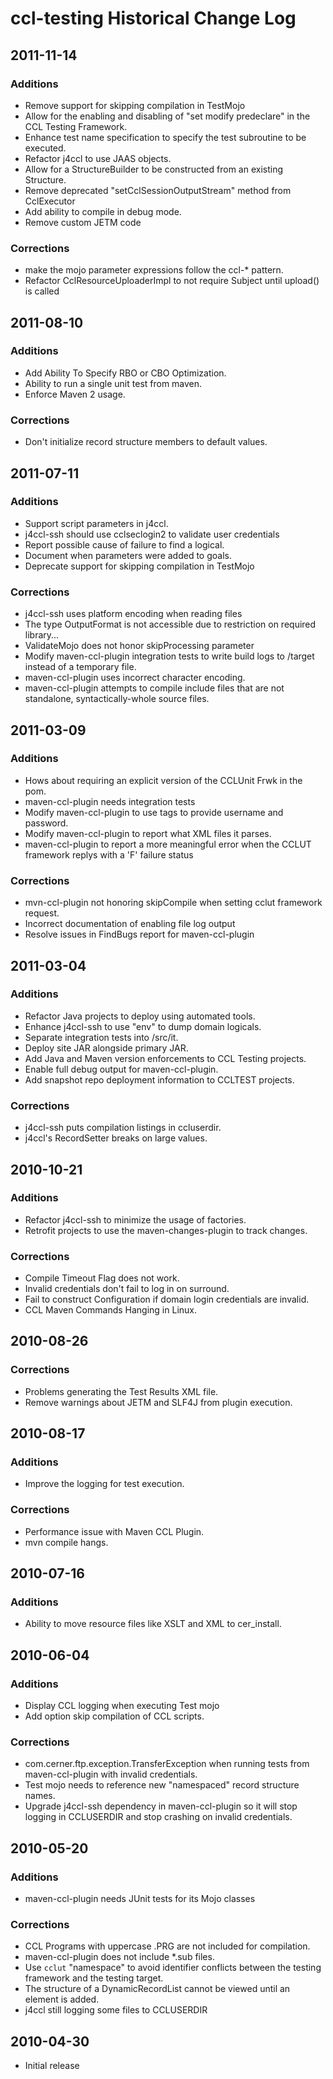 # ccl-testing Historical Change Log

## 2011-11-14

### Additions
* Remove support for skipping compilation in TestMojo
* Allow for the enabling and disabling of "set modify predeclare" in the CCL Testing Framework.
* Enhance test name specification to specify the test subroutine to be executed.
* Refactor j4ccl to use JAAS objects. 
* Allow for a StructureBuilder to be constructed from an existing Structure.
* Remove deprecated "setCclSessionOutputStream" method from CclExecutor
* Add ability to compile in debug mode.
* Remove custom JETM code

### Corrections
* make the mojo parameter expressions follow the ccl-* pattern. 
* Refactor CclResourceUploaderImpl to not require Subject until upload() is called

## 2011-08-10
### Additions
* Add Ability To Specify RBO or CBO Optimization. 
* Ability to run a single unit test from maven.
* Enforce Maven 2 usage.

### Corrections
* Don't initialize record structure members to default values.

## 2011-07-11
### Additions
* Support script parameters in j4ccl.
* j4ccl-ssh should use cclseclogin2 to validate user credentials
* Report possible cause of failure to find a logical.
* Document when parameters were added to goals.
* Deprecate support for skipping compilation in TestMojo

### Corrections
* j4ccl-ssh uses platform encoding when reading files
* The type OutputFormat is not accessible due to restriction on required library...
* ValidateMojo does not honor skipProcessing parameter
* Modify maven-ccl-plugin integration tests to write build logs to /target instead of a temporary file.
* maven-ccl-plugin uses incorrect character encoding.
* maven-ccl-plugin attempts to compile include files that are not standalone, syntactically-whole source files.

## 2011-03-09
### Additions
* Hows about requiring an explicit version of the CCLUnit Frwk in the pom.
* maven-ccl-plugin needs integration tests
* Modify maven-ccl-plugin to use <server /> tags to provide username and password. 
* Modify maven-ccl-plugin to report what XML files it parses.
* maven-ccl-plugin to report a more meaningful error when the CCLUT framework replys with a 'F' failure status

### Corrections
* mvn-ccl-plugin not honoring skipCompile when setting cclut framework request.
* Incorrect documentation of enabling file log output
* Resolve issues in FindBugs report for maven-ccl-plugin

## 2011-03-04
### Additions
* Refactor Java projects to deploy using automated tools. 
* Enhance j4ccl-ssh to use "env" to dump domain logicals.
* Separate integration tests into /src/it.
* Deploy site JAR alongside primary JAR.
* Add Java and Maven version enforcements to CCL Testing projects.
* Enable full debug output for maven-ccl-plugin.
* Add snapshot repo deployment information to CCLTEST projects.

### Corrections
* j4ccl-ssh puts compilation listings in ccluserdir.
* j4ccl's RecordSetter breaks on large values.

## 2010-10-21
### Additions
* Refactor j4ccl-ssh to minimize the usage of factories. 
* Retrofit projects to use the maven-changes-plugin to track changes. 

### Corrections
* Compile Timeout Flag does not work. 
* Invalid credentials don't fail to log in on surround.
* Fail to construct Configuration if domain login credentials are invalid.
* CCL Maven Commands Hanging in Linux.

## 2010-08-26
### Corrections
* Problems generating the Test Results XML file. 
* Remove warnings about JETM and SLF4J from plugin execution.


## 2010-08-17
### Additions
* Improve the logging for test execution.

### Corrections
* Performance issue with Maven CCL Plugin.
* mvn compile hangs.


## 2010-07-16
### Additions
* Ability to move resource files like XSLT and XML to cer_install.


## 2010-06-04
### Additions
* Display CCL logging when executing Test mojo
* Add option skip compilation of CCL scripts.

### Corrections
* com.cerner.ftp.exception.TransferException when running tests from maven-ccl-plugin with invalid credentials.
* Test mojo needs to reference new "namespaced" record structure names.
* Upgrade j4ccl-ssh dependency in maven-ccl-plugin so it will stop logging in CCLUSERDIR and stop crashing on invalid credentials.

## 2010-05-20
### Additions
* maven-ccl-plugin needs JUnit tests for its Mojo classes

### Corrections
* CCL Programs with uppercase .PRG are not included for compilation.
* maven-ccl-plugin does not include *.sub files.
* Use `cclut` "namespace" to avoid identifier conflicts between the testing framework and the testing target.
* The structure of a DynamicRecordList cannot be viewed until an element is added.
* j4ccl still logging some files to CCLUSERDIR


## 2010-04-30
* Initial release